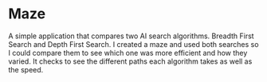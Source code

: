 # Maze
A simple application that compares two AI search algorithms. Breadth First Search and Depth First Search. I created a maze and used both searches so I could compare them to see which one was more efficient and how they varied. It checks to see the different paths each algorithm takes as well as the speed.
